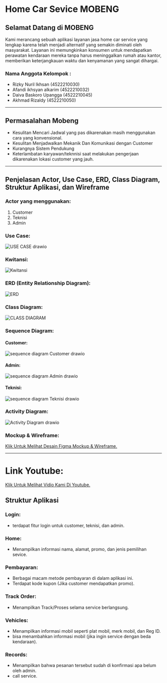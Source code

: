 # Home Car Sevice MOBENG
## Selamat Datang di MOBENG
Kami merancang sebuah aplikasi layanan jasa home car service yang lengkap karena telah menjadi alternatif yang semakin diminati oleh masyarakat. Layanan ini memungkinkan konsumen untuk mendapatkan perawatan kendaraan mereka tanpa harus meninggalkan rumah atau kantor, memberikan keterjangkauan waktu dan kenyamanan yang sangat dihargai.
### Nama Anggota Kelompok :
* Rizky Nuril Ikhsan (4522210030)
* Afandi ikhsyan alkarim (4522210032)
* Daiva Baskoro Upangga (4522210045)
* Akhmad Rizaldy (4522210050)
---
## Permasalahan Mobeng
* Kesulitan Mencari Jadwal yang pas dikarenakan masih menggunakan cara yang konvensional.
* Kesulitan Menjadwalkan Mekanik Dan Komunikasi dengan Customer
* Kurangnya Sistem Pendukung
* Keterlambatan karyawan/teknnisi saat melakukan pengerjaan dikarenakan lokasi customer yang jauh.
---
## Penjelasan Actor, Use Case, ERD, Class Diagram, Struktur Aplikasi, dan Wireframe
### Actor yang menggunakan:
1. Customer
2. Teknisi
3. Admin

### Use Case:
![USE CASE drawio](https://github.com/akhmadrizaldy74/Kelompok09_Home-Car-Service_APBO/assets/145973003/c4693762-5935-4200-886d-b72168c5c3b4)
### Kwitansi:
![Kwitansi](https://github.com/akhmadrizaldy74/Kelompok09_Home-Car-Service_APBO/assets/145973003/e4dbd521-c7a5-4132-bf20-3771f57deef4)
### ERD (Entity Relationship Diagram):
![ERD](https://github.com/akhmadrizaldy74/Kelompok09_Home-Car-Service_APBO/assets/145973003/9751bf15-0295-4ec5-ade9-26fdd50b59cc)
### Class Diagram:
![CLASS DIAGRAM](https://github.com/akhmadrizaldy74/Kelompok09_Home-Car-Service_APBO/assets/145973003/570e7da3-9684-4427-80db-22efc2a8bdc0)
### Sequence Diagram:
#### Customer:
![sequence diagram Customer drawio](https://github.com/akhmadrizaldy74/Kelompok09_Home-Car-Service_APBO/assets/145973003/a306124b-d266-4cd4-beaa-c0f84be4d893)
#### Admin:
![sequence diagram Admin drawio](https://github.com/akhmadrizaldy74/Kelompok09_Home-Car-Service_APBO/assets/145973003/746e8177-030d-4c5e-87c2-559b42e85dd0)
#### Teknisi:
![sequence diagram Teknisi drawio](https://github.com/akhmadrizaldy74/Kelompok09_Home-Car-Service_APBO/assets/145973003/74662533-8cb3-431a-afa2-2f83446184d0)
### Activity Diagram:
![Activity Diagram drawio](https://github.com/akhmadrizaldy74/Kelompok09_Home-Car-Service_APBO/assets/145973003/1a68752b-ac80-46eb-a394-a0c23a9120c4)
### Mockup & Wireframe:
[Klik Untuk Melihat Desain Figma Mockup & Wireframe.](https://www.figma.com/design/lEqspzlItLCg7SnVeSvjQ1/APBO?node-id=142-2483&t=IRwy8gwXZQPg9GHP-1) 

---
# Link Youtube:
[Klik Untuk Melihat Vidio Kami Di Youtube.](https://youtu.be/tcPy9HjbCfI) 
## Struktur Aplikasi
### Login:
* terdapat fitur login untuk customer, teknisi, dan admin.
### Home:
* Menampilkan informasi nama, alamat, promo, dan jenis pemilihan sevice.
### Pembayaran:
* Berbagai macam metode pembayaran di dalam aplikasi ini.
* Terdapat kode kupon (Jika customer mendapatkan promo).
### Track Order:
* Menampilkan Track/Proses selama service berlangsung.
### Vehicles:
* Menampilkan informasi mobil seperti plat mobil, merk mobil, dan Reg ID.
* bisa menambahkan informasi mobil (jika ingin service dengan beda kendaraan).
### Records:
* Menampilkan bahwa pesanan tersebut sudah di konfirmasi apa belum oleh admin.
* call service.
